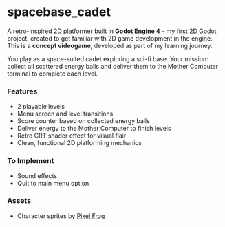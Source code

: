 # spacebase_cadet

A retro-inspired 2D platformer built in **Godot Engine 4** - my first 2D Godot project, created to get familiar with 2D game development in the engine. This is a **concept videogame**, developed as part of my learning journey.

You play as a space-suited cadet exploring a sci-fi base. Your mission: collect all scattered energy balls and deliver them to the Mother Computer terminal to complete each level.

### Features

- 2 playable levels  
- Menu screen and level transitions  
- Score counter based on collected energy balls  
- Deliver energy to the Mother Computer to finish levels  
- Retro CRT shader effect for visual flair  
- Clean, functional 2D platforming mechanics  

### To Implement

- Sound effects  
- Quit to main menu option  

### Assets

- Character sprites by [Pixel Frog](https://pixelfrog-assets.itch.io/)
